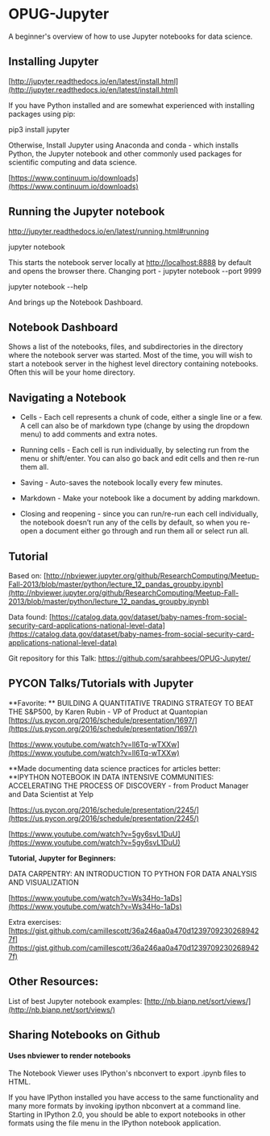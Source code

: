 # OPUG-Jupyter
A beginner's overview of how to use Jupyter notebooks for data science.

## Installing Jupyter 

[http://jupyter.readthedocs.io/en/latest/install.html](http://jupyter.readthedocs.io/en/latest/install.html)

If you have Python installed and are somewhat experienced with installing packages using pip:

pip3 install jupyter

Otherwise, Install Jupyter using Anaconda and conda - which installs Python, the Jupyter notebook and other commonly used packages for scientific computing and data science.

[https://www.continuum.io/downloads](https://www.continuum.io/downloads)

## Running the Jupyter notebook

http://jupyter.readthedocs.io/en/latest/running.html#running

jupyter notebook

This starts the notebook server locally at [http://localhost:8888](http://localhost:8888) by default and opens the browser there.  Changing port -   jupyter notebook --port 9999

jupyter notebook --help

And brings up the Notebook Dashboard.  

## Notebook Dashboard

Shows a list of the notebooks, files, and subdirectories in the directory where the notebook server was started. Most of the time, you will wish to start a notebook server in the highest level directory containing notebooks. Often this will be your home directory.

## Navigating a Notebook

* Cells - Each cell represents a chunk of code, either a single line or a few.  A cell can also be of markdown type (change by using the dropdown menu) to add comments and extra notes.

* Running cells - Each cell is run individually, by selecting run from the menu or shift/enter.  You can also go back and edit cells and then re-run them all.

* Saving - Auto-saves the notebook locally every few minutes.

* Markdown - Make your notebook like a document by adding markdown.

* Closing and reopening - since you can run/re-run each cell individually, the notebook doesn’t run any of the cells by default, so when you re-open a document either go through and run them all or select run all.

## Tutorial

Based on:  [http://nbviewer.jupyter.org/github/ResearchComputing/Meetup-Fall-2013/blob/master/python/lecture_12_pandas_groupby.ipynb](http://nbviewer.jupyter.org/github/ResearchComputing/Meetup-Fall-2013/blob/master/python/lecture_12_pandas_groupby.ipynb)

Data found:  [https://catalog.data.gov/dataset/baby-names-from-social-security-card-applications-national-level-data](https://catalog.data.gov/dataset/baby-names-from-social-security-card-applications-national-level-data)

Git repository for this Talk:  https://github.com/sarahbees/OPUG-Jupyter/

## PYCON Talks/Tutorials with Jupyter

**Favorite: ** BUILDING A QUANTITATIVE TRADING STRATEGY TO BEAT THE S&P500, by Karen Rubin - VP of Product at Quantopian [https://us.pycon.org/2016/schedule/presentation/1697/](https://us.pycon.org/2016/schedule/presentation/1697/)

[https://www.youtube.com/watch?v=ll6Tq-wTXXw](https://www.youtube.com/watch?v=ll6Tq-wTXXw)

**Made documenting data science practices for articles better:  **IPYTHON NOTEBOOK IN DATA INTENSIVE COMMUNITIES: ACCELERATING THE PROCESS OF DISCOVERY - from Product Manager and Data Scientist at Yelp

[https://us.pycon.org/2016/schedule/presentation/2245/](https://us.pycon.org/2016/schedule/presentation/2245/)

[https://www.youtube.com/watch?v=5gy6svL1DuU](https://www.youtube.com/watch?v=5gy6svL1DuU)

**Tutorial, Jupyter for Beginners:**

DATA CARPENTRY: AN INTRODUCTION TO PYTHON FOR DATA ANALYSIS AND VISUALIZATION

[https://www.youtube.com/watch?v=Ws34Ho-1aDs](https://www.youtube.com/watch?v=Ws34Ho-1aDs)

Extra exercises:  [https://gist.github.com/camillescott/36a246aa0a470d12397092302689427f](https://gist.github.com/camillescott/36a246aa0a470d12397092302689427f)

## Other Resources:

List of best Jupyter notebook examples:  [http://nb.bianp.net/sort/views/](http://nb.bianp.net/sort/views/)

## Sharing Notebooks on Github

#### **Uses nbviewer to render notebooks**

The Notebook Viewer uses IPython's nbconvert to export .ipynb files to HTML.

If you have IPython installed you have access to the same functionality and many more formats by invoking ipython nbconvert at a command line. Starting in IPython 2.0, you should be able to export notebooks in other formats using the file menu in the IPython notebook application.


